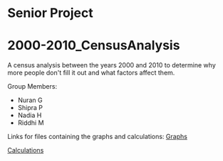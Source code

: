 # Senior Project
# 2000-2010_CensusAnalysis
A census analysis between the years 2000 and 2010 to determine why more people don't fill it out and what factors affect them.

Group Members:
- Nuran G
- Shipra P
- Nadia H
- Riddhi M

Links for files containing the graphs and calculations:
[Graphs](https://drive.google.com/drive/folders/1bBr0pT-Yb-AlNBAeuxBvt717IQZCnKrh?usp=sharing)

[Calculations](https://drive.google.com/drive/folders/1F4x8BEF3w8KUvduBrDGKcG8WJ3gRGgB8?usp=sharing)

